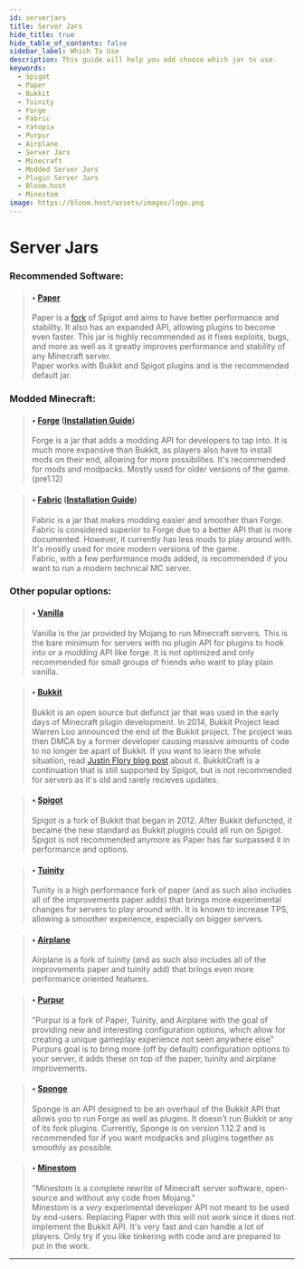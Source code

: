 ```yaml
---
id: serverjars
title: Server Jars
hide_title: true
hide_table_of_contents: false
sidebar_label: Which To Use
description: This guide will help you add choose which jar to use.
keywords:
  - Spigot
  - Paper
  - Bukkit
  - Tuinity
  - Forge
  - Fabric
  - Yatopia
  - Purpur
  - Airplane
  - Server Jars
  - Minecraft
  - Modded Server Jars
  - Plugin Server Jars
  - Bloom.host
  - Minestom 
image: https://bloom.host/assets/images/logo.png
---
```

# Server Jars

### Recommended Software:

> #### • [Paper](https://papermc.io/)
> Paper is a [fork](https://en.wikipedia.org/wiki/Fork_(software_development)) of Spigot and aims to have better performance and stability. It also has an expanded API, allowing plugins to become even faster. This jar is highly recommended as it fixes exploits, bugs, and more as well as it greatly improves performance and stability of any Minecraft server.  
> Paper works with Bukkit and Spigot plugins and is the recommended default jar.


### Modded Minecraft:
>#### • [Forge](https://files.minecraftforge.net/) ([Installation Guide](setting-up-forge))
>Forge is a jar that adds a modding API for developers to tap into. It is much more expansive than Bukkit, as players also have to install mods on their end, allowing for more possibilites. It's recommended for mods and modpacks. Mostly used for older versions of the game. (pre1.12)
>

> 
>#### • [Fabric](https://fabricmc.net/) ([Installation Guide](setting-up-fabric))
>Fabric is a jar that makes modding easier and smoother than Forge. Fabric is considered superior to Forge due to a better API that is more documented. However, it currently has less mods to play around with. It's mostly used for more modern versions of the game.   
>Fabric, with a few performance mods added, is recommended if you want to run a modern technical MC server.

### Other popular options: 
>
> #### • [Vanilla](https://www.minecraft.net/en-us/download/server)
>Vanilla is the jar provided by Mojang to run Minecraft servers. This is the bare minimum for servers with no plugin API for plugins to hook into or a modding API like forge. It is not optimized and only recommended for small groups of friends who want to play plain vanilla.
>

>
> #### • [Bukkit](https://bukkit.org/)
>Bukkit is an open source but defunct jar that was used in the early days of Minecraft plugin development. In 2014, Bukkit Project lead Warren Loo announced the end of the Bukkit project. The project was then DMCA by a former developer causing massive amounts of code to no longer be apart of Bukkit. If you want to learn the whole situation, read [Justin Flory blog post](https://blog.jwf.io/2020/04/open-source-minecraft-bukkit-gpl/) about it. BukkitCraft is a continuation that is still supported by Spigot, but is not recommended for servers as it's old and rarely recieves updates. 
>

>
> #### • [Spigot](https://www.spigotmc.org/)
>Spigot is a fork of Bukkit that began in 2012. After Bukkit defuncted, it became the new standard as Bukkit plugins could all run on Spigot. Spigot is not recommended anymore as Paper has far surpassed it in performance and options.
>

>
> #### • [Tuinity](https://github.com/Spottedleaf/Tuinity)
>Tunity is a high performance fork of paper (and as such also includes all of the improvements paper adds) that brings more experimental changes for servers to play around with. It is known to increase TPS, allowing a smoother experience, especially on bigger servers. 
>

>
> #### • [Airplane](https://airplane.gg/)
>Airplane is a fork of tuinity (and as such also includes all of the improvements paper and tuinity add) that brings even more performance oriented features. 
>

>
> #### • [Purpur](https://purpur.pl3x.net/)
>"Purpur is a fork of Paper, Tuinity, and Airplane with the goal of providing new and interesting configuration options, which allow for creating a unique gameplay experience not seen anywhere else"  
Purpurs goal is to bring more (off by default) configuration options to your server, it adds these on top of the paper, tuinity and airplane improvements.
>

>
> #### • [Sponge](https://www.spongepowered.org/)
> Sponge is an API designed to be an overhaul of the Bukkit API that allows you to run Forge as well as plugins. It doesn't run Bukkit or any of its fork plugins. Currently, Sponge is on version 1.12.2 and is recommended for if you want modpacks and plugins together as smoothly as possible.
> 

> 
> #### • [Minestom](https://minestom.com/)
>"Minestom is a complete rewrite of Minecraft server software, open-source and without any code from Mojang."  
>Minestom is a *very* experimental developer API not meant to be used by end-users. Replacing Paper with this will not work since it does not implement the Bukkit API. It's very fast and can handle a lot of players. Only try if you like tinkering with code and are prepared to put in the work.
> 

---
